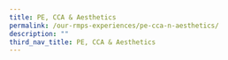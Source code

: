 ```yaml
---
title: PE, CCA & Aesthetics
permalink: /our-rmps-experiences/pe-cca-n-aesthetics/
description: ""
third_nav_title: PE, CCA & Aesthetics
---
```

